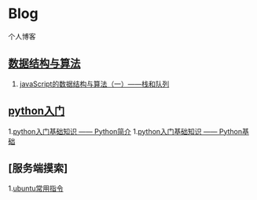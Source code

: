 # Blog
个人博客


## [数据结构与算法](https://github.com/morganfly/morganfly_blog/issues?q=is%3Aissue+is%3Aopen+label%3A%E6%95%B0%E6%8D%AE%E7%BB%93%E6%9E%84%E5%92%8C%E5%8E%9F%E7%90%86)
1. [javaScript的数据结构与算法（一）——栈和队列](https://github.com/morganfly/morganfly_blog/issues/9)


## [python入门](https://github.com/morganfly/morganfly_blog/issues?q=is%3Aissue+is%3Aopen+label%3Apython)
1.[python入门基础知识 —— Python简介](https://github.com/morganfly/morganfly_blog/issues/1)
1.[python入门基础知识 —— Python基础](https://github.com/morganfly/morganfly_blog/issues/2)


## [服务端摸索]
1.[ubuntu常用指令](https://github.com/morganfly/morganfly_blog/issues/7)